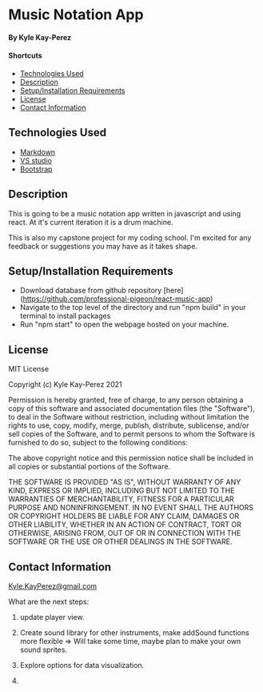 # Music Notation App

#### By Kyle Kay-Perez

#### Shortcuts
- [Technologies Used](#technologies-used)
- [Description](#description)
- [Setup/Installation Requirements](#setup/installation-requirements)
- [License](#license)
- [Contact Information](#contact-information)

## Technologies Used

* [Markdown](https://www.markdownguide.org/)
* [VS studio](https://code.visualstudio.com/)
* [Bootstrap](https://getbootstrap.com/)

## Description

This is going to be a music notation app written in javascript and using react. At it's current iteration it is a drum machine. 

This is also my capstone project for my coding school. I'm excited for any feedback or suggestions you may have as it takes shape.

## Setup/Installation Requirements

* Download database from github repository [here] (https://github.com/professional-pigeon/react-music-app)
* Navigate to the top level of the directory and run "npm build" in your terminal to install packages
* Run "npm start" to open the webpage hosted on your machine.

## License

MIT License

Copyright (c) Kyle Kay-Perez 2021

Permission is hereby granted, free of charge, to any person obtaining a copy of this software and associated documentation files (the "Software"), to deal in the Software without restriction, including without limitation the rights to use, copy, modify, merge, publish, distribute, sublicense, and/or sell copies of the Software, and to permit persons to whom the Software is furnished to do so, subject to the following conditions:

The above copyright notice and this permission notice shall be included in all copies or substantial portions of the Software.

THE SOFTWARE IS PROVIDED "AS IS", WITHOUT WARRANTY OF ANY KIND, EXPRESS OR IMPLIED, INCLUDING BUT NOT LIMITED TO THE WARRANTIES OF MERCHANTABILITY, FITNESS FOR A PARTICULAR PURPOSE AND NONINFRINGEMENT. IN NO EVENT SHALL THE AUTHORS OR COPYRIGHT HOLDERS BE LIABLE FOR ANY CLAIM, DAMAGES OR OTHER LIABILITY, WHETHER IN AN ACTION OF CONTRACT, TORT OR OTHERWISE, ARISING FROM, OUT OF OR IN CONNECTION WITH THE SOFTWARE OR THE USE OR OTHER DEALINGS IN THE SOFTWARE.

## Contact Information

Kyle.KayPerez@gmail.com


What are the next steps:
1. update player view.

1. Create sound library for other instruments, make addSound functions more flexible
  => Will take some time, maybe plan to make your own sound sprites.
2. Explore options for data visualization.
3. 